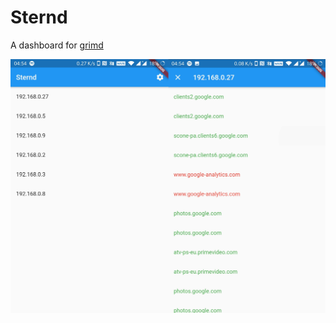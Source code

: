 # Sternd

A dashboard for [grimd](https://github.com/looterz/grimd/)

![screenshots](./screenshots/screen1.jpg)